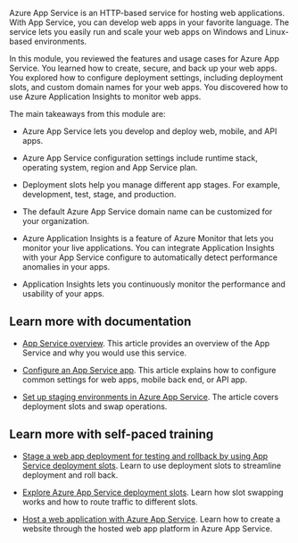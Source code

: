 Azure App Service is an HTTP-based service for hosting web applications. With App Service, you can develop web apps in your favorite language. The service lets you easily run and scale your web apps on Windows and Linux-based environments.

In this module, you reviewed the features and usage cases for Azure App Service. You learned how to create, secure, and back up your web apps. You explored how to configure deployment settings, including deployment slots, and custom domain names for your web apps. You discovered how to use Azure Application Insights to monitor web apps.

The main takeaways from this module are:

- Azure App Service lets you develop and deploy web, mobile, and API apps. 

- Azure App Service configuration settings include runtime stack, operating system, region and App Service plan.

- Deployment slots help you manage different app stages. For example, development, test, stage, and production.

- The default Azure App Service domain name can be customized for your organization.

- Azure Application Insights is a feature of Azure Monitor that lets you monitor your live applications. You can integrate Application Insights with your App Service configure to automatically detect performance anomalies in your apps. 

- Application Insights lets you continuously monitor the performance and usability of your apps. 

## Learn more with documentation

- [App Service overview](/azure/app-service/overview). This article provides an overview of the App Service and why you would use this service. 

- [Configure an App Service app](/azure/app-service/configure-common). This article explains how to configure common settings for web apps, mobile back end, or API app. 

- [Set up staging environments in Azure App Service](/azure/app-service/deploy-staging-slots). The article covers deployment slots and swap operations.

## Learn more with self-paced training

- [Stage a web app deployment for testing and rollback by using App Service deployment slots](/training/modules/stage-deploy-app-service-deployment-slots/). Learn to use deployment slots to streamline deployment and roll back.

- [Explore Azure App Service deployment slots](/training/modules/understand-app-service-deployment-slots/). Learn how slot swapping works and how to route traffic to different slots. 

- [Host a web application with Azure App Service](/training/modules/host-a-web-app-with-azure-app-service/). Learn how to create a website through the hosted web app platform in Azure App Service.